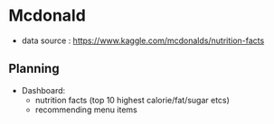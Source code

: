 # Mcdonald

- data source : https://www.kaggle.com/mcdonalds/nutrition-facts

## Planning
- Dashboard:
  - nutrition facts (top 10 highest calorie/fat/sugar etcs)
  - recommending menu items 
